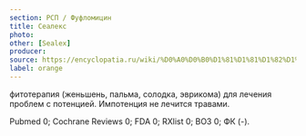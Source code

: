 ```yaml
---
section: РСП / Фуфломицин
title: Сеалекс
photo:
other: [Sealex]
producer:
source: https://encyclopatia.ru/wiki/%D0%A0%D0%B0%D1%81%D1%81%D1%82%D1%80%D0%B5%D0%BB%D1%8C%D0%BD%D1%8B%D0%B9_%D1%81%D0%BF%D0%B8%D1%81%D0%BE%D0%BA_%D0%BF%D1%80%D0%B5%D0%BF%D0%B0%D1%80%D0%B0%D1%82%D0%BE%D0%B2
label: orange
---
```


фитотерапия (женьшень, пальма, солодка, эврикома) для лечения проблем с потенцией. Импотенция не лечится травами.

Pubmed 0; Cochrane Reviews 0; FDA 0; RXlist 0; ВОЗ 0; ФК (-).
